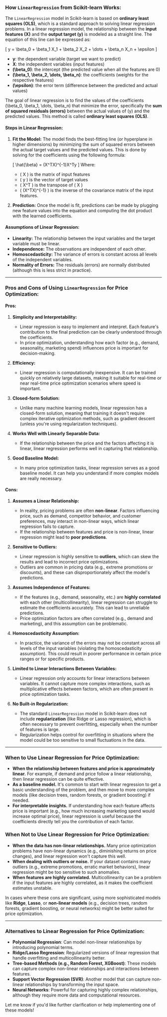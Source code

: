 ### **How `LinearRegression` from Scikit-learn Works:**

The `LinearRegression` model in Scikit-learn is based on **ordinary least squares (OLS)**, which is a standard approach to solving linear regression problems. In a linear regression model, the relationship between the **input features (X)** and the **output target (y)** is modeled as a straight line. The equation of this line can be expressed as:

\[ y = \beta_0 + \beta_1 X_1 + \beta_2 X_2 + \dots + \beta_n X_n + \epsilon \]

- **y**: the dependent variable (target we want to predict)
- **X**: the independent variables (input features)
- **\(\beta_0\)**: the intercept (the predicted value when all the features are 0)
- **\(\beta_1, \beta_2, \dots, \beta_n\)**: the coefficients (weights for the respective features)
- **\(\epsilon\)**: the error term (difference between the predicted and actual values)

The goal of linear regression is to find the values of the coefficients \(\beta_0, \beta_1, \dots, \beta_n\) that minimize the error, specifically the **sum of squared residuals (errors)** between the actual values of \(y\) and the predicted values. This method is called **ordinary least squares (OLS)**.

#### **Steps in Linear Regression:**
1. **Fit the Model:**
   The model finds the best-fitting line (or hyperplane in higher dimensions) by minimizing the sum of squared errors between the actual target values and the predicted values. This is done by solving for the coefficients using the following formula:

   \[
   \hat{\beta} = (X^TX)^{-1}X^Ty
   \]
   Where:
   - \( X \) is the matrix of input features
   - \( y \) is the vector of target values
   - \( X^T \) is the transpose of \( X \)
   - \( (X^TX)^{-1} \) is the inverse of the covariance matrix of the input features.

2. **Prediction:**
   Once the model is fit, predictions can be made by plugging new feature values into the equation and computing the dot product with the learned coefficients.

#### **Assumptions of Linear Regression:**
- **Linearity:** The relationship between the input variables and the target variable must be linear.
- **Independence:** The observations are independent of each other.
- **Homoscedasticity:** The variance of errors is constant across all levels of the independent variables.
- **Normality of Errors:** The residuals (errors) are normally distributed (although this is less strict in practice).

---

### **Pros and Cons of Using `LinearRegression` for Price Optimization:**

#### **Pros:**
1. **Simplicity and Interpretability:**
   - Linear regression is easy to implement and interpret. Each feature's contribution to the final prediction can be clearly understood through the coefficients.
   - In price optimization, understanding how each factor (e.g., demand, seasonality, marketing spend) influences price is important for decision-making.

2. **Efficiency:**
   - Linear regression is computationally inexpensive. It can be trained quickly on relatively large datasets, making it suitable for real-time or near real-time price optimization scenarios where speed is important.

3. **Closed-form Solution:**
   - Unlike many machine learning models, linear regression has a closed-form solution, meaning that training it doesn't require complex iterative optimization methods, such as gradient descent (unless you're using regularization techniques).

4. **Works Well with Linearly Separable Data:**
   - If the relationship between the price and the factors affecting it is linear, linear regression performs well in capturing that relationship.

5. **Good Baseline Model:**
   - In many price optimization tasks, linear regression serves as a good baseline model. It can help you understand if more complex models are really necessary.

#### **Cons:**
1. **Assumes a Linear Relationship:**
   - In reality, pricing problems are often **non-linear**. Factors influencing price, such as demand, competitor behavior, and customer preferences, may interact in non-linear ways, which linear regression fails to capture.
   - If the relationship between features and price is non-linear, linear regression might lead to **poor predictions**.

2. **Sensitive to Outliers:**
   - Linear regression is highly sensitive to **outliers**, which can skew the results and lead to incorrect price optimizations.
   - Outliers are common in pricing data (e.g., extreme promotions or discounts), and these can disproportionately affect the model's predictions.

3. **Assumes Independence of Features:**
   - If the features (e.g., demand, seasonality, etc.) are **highly correlated** with each other (multicollinearity), linear regression can struggle to estimate the coefficients accurately. This can lead to unreliable predictions.
   - Price optimization factors are often correlated (e.g., demand and marketing), and this assumption can be problematic.

4. **Homoscedasticity Assumption:**
   - In practice, the variance of the errors may not be constant across all levels of the input variables (violating the homoscedasticity assumption). This could result in poorer performance in certain price ranges or for specific products.

5. **Limited to Linear Interactions Between Variables:**
   - Linear regression only accounts for linear interactions between variables. It cannot capture more complex interactions, such as multiplicative effects between factors, which are often present in price optimization tasks.

6. **No Built-in Regularization:**
   - The standard `LinearRegression` model in Scikit-learn does not include **regularization** (like Ridge or Lasso regression), which is often necessary to prevent overfitting, especially when the number of features is large.
   - Regularization helps control for overfitting in situations where the model could be too sensitive to small fluctuations in the data.

---

### **When to Use Linear Regression for Price Optimization:**
- **When the relationship between features and price is approximately linear.** For example, if demand and price follow a linear relationship, then linear regression can be quite effective.
- **As a baseline model.** It's common to start with linear regression to get a basic understanding of the problem, and then move to more complex models (like decision trees, random forests, or gradient boosting) if needed.
- **For interpretable insights.** If understanding how each feature affects price is important (e.g., how much increasing marketing spend would increase optimal price), linear regression is useful because the coefficients directly tell you the contribution of each factor.

### **When Not to Use Linear Regression for Price Optimization:**
- **When the data has non-linear relationships.** Many price optimization problems have non-linear dynamics (e.g., diminishing returns on price changes), and linear regression won't capture this well.
- **When dealing with outliers or noise.** If your dataset contains many outliers (e.g., extreme promotions, erratic market behaviors), linear regression might be too sensitive to such anomalies.
- **When features are highly correlated.** Multicollinearity can be a problem if the input features are highly correlated, as it makes the coefficient estimates unstable.

In cases where these cons are significant, using more sophisticated models like **Ridge**, **Lasso**, or **non-linear models** (e.g., decision trees, random forests, gradient boosting, or neural networks) might be better suited for price optimization.

---

### **Alternatives to Linear Regression for Price Optimization:**
- **Polynomial Regression**: Can model non-linear relationships by introducing polynomial terms.
- **Ridge/Lasso Regression**: Regularized versions of linear regression that handle overfitting and multicollinearity better.
- **Tree-based Methods (e.g., Random Forest, XGBoost)**: These models can capture complex non-linear relationships and interactions between features.
- **Support Vector Regression (SVR)**: Another model that can capture non-linear relationships by transforming the input space.
- **Neural Networks**: Powerful for capturing highly complex relationships, although they require more data and computational resources.

Let me know if you'd like further clarification or help implementing one of these models!
